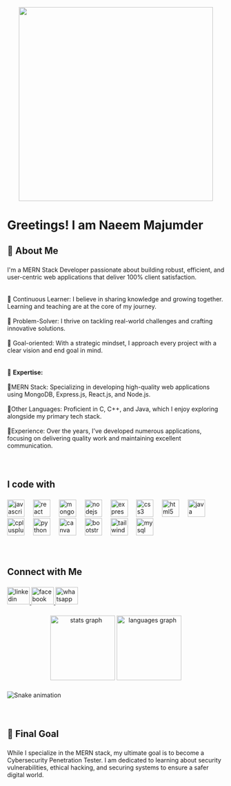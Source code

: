 <div align="center">
  <img height="450" src="https://github.com/NaeemMajumder/NaeemMajumder/blob/main/Black%20Trendy%20Gamer%20Youtube%20Banner.png?raw=true"  />
</div>

###

<h1 align="left">Greetings! I am Naeem Majumder</h1>

###

<h2 align="left">📝 About Me</h2>

###

<p align="left">I'm a MERN Stack Developer passionate about building robust, efficient, and user-centric web applications that deliver 100% client satisfaction.<br><br><br>🌱 Continuous Learner: I believe in sharing knowledge and growing together. Learning and teaching are at the core of my journey.<br><br>🧩 Problem-Solver: I thrive on tackling real-world challenges and crafting innovative solutions.<br><br>🎯 Goal-oriented: With a strategic mindset, I approach every project with a clear vision and end goal in mind.<br><br><br>🔧 <b>Expertise:</b><br><br>🚀MERN Stack: Specializing in developing high-quality web applications using MongoDB, Express.js, React.js, and Node.js.<br><br>🚀Other Languages: Proficient in C, C++, and Java, which I enjoy exploring alongside my primary tech stack.<br><br>🚀Experience: Over the years, I’ve developed numerous applications, focusing on delivering quality work and maintaining excellent communication.</p>

###
<br>
<h2 align="left">I code with</h2>

###

<div align="left">
  <img src="https://cdn.jsdelivr.net/gh/devicons/devicon/icons/javascript/javascript-original.svg" height="40" alt="javascript logo"  />
  <img width="12" />
  <img src="https://cdn.jsdelivr.net/gh/devicons/devicon/icons/react/react-original.svg" height="40" alt="react logo"  />
  <img width="12" />
  <img src="https://cdn.jsdelivr.net/gh/devicons/devicon/icons/mongodb/mongodb-original.svg" height="40" alt="mongodb logo"  />
  <img width="12" />
  <img src="https://cdn.simpleicons.org/nodedotjs/339933" height="40" alt="nodejs logo"  />
  <img width="12" />
  <img src="https://skillicons.dev/icons?i=express" height="40" alt="express logo"  />
  <img width="12" />
  <img src="https://cdn.jsdelivr.net/gh/devicons/devicon/icons/css3/css3-original.svg" height="40" alt="css3 logo"  />
  <img width="12" />
  <img src="https://cdn.jsdelivr.net/gh/devicons/devicon/icons/html5/html5-original.svg" height="40" alt="html5 logo"  />
  <img width="12" />
  <img src="https://cdn.jsdelivr.net/gh/devicons/devicon/icons/java/java-original.svg" height="40" alt="java logo"  />
  <img width="12" />
  <img src="https://cdn.jsdelivr.net/gh/devicons/devicon/icons/cplusplus/cplusplus-original.svg" height="40" alt="cplusplus logo"  />
  <img width="12" />
  <img src="https://cdn.jsdelivr.net/gh/devicons/devicon/icons/python/python-original.svg" height="40" alt="python logo"  />
  <img width="12" />
  <img src="https://cdn.jsdelivr.net/gh/devicons/devicon/icons/canva/canva-original.svg" height="40" alt="canva logo"  />
  <img width="12" />
  <img src="https://cdn.jsdelivr.net/gh/devicons/devicon/icons/bootstrap/bootstrap-original.svg" height="40" alt="bootstrap logo"  />
  <img width="12" />
  <img src="https://skillicons.dev/icons?i=tailwind" height="40" alt="tailwindcss logo"  />
  <img width="12" />
  <img src="https://cdn.simpleicons.org/mysql/4479A1" height="40" alt="mysql logo"  />
</div>

###
<br>
<h2 align="left">Connect with Me</h2>

###

<div align="left">
  <a href="https://www.linkedin.com/in/naeem-majumder-61a7002a0/" target="_blank">
    <img src="https://raw.githubusercontent.com/maurodesouza/profile-readme-generator/master/src/assets/icons/social/linkedin/default.svg" width="52" height="40" alt="linkedin logo"  />
  </a>
  <a href="https://www.facebook.com/naeem.majumder" target="_blank">
    <img src="https://raw.githubusercontent.com/maurodesouza/profile-readme-generator/master/src/assets/icons/social/facebook/default.svg" width="52" height="40" alt="facebook logo"  />
  </a>
  <a href="008801688399676" target="_blank">
    <img src="https://raw.githubusercontent.com/maurodesouza/profile-readme-generator/master/src/assets/icons/social/whatsapp/default.svg" width="52" height="40" alt="whatsapp logo"  />
  </a>
</div>

###

<div align="center">
  <img src="https://github-readme-stats.vercel.app/api?username=NaeemMajumder&hide_title=false&hide_rank=false&show_icons=true&include_all_commits=true&count_private=true&disable_animations=false&theme=dracula&locale=en&hide_border=false&order=1" height="150" alt="stats graph"  />
  <img src="https://github-readme-stats.vercel.app/api/top-langs?username=NaeemMajumder&locale=en&hide_title=false&layout=compact&card_width=320&langs_count=5&theme=dracula&hide_border=false&order=2" height="150" alt="languages graph"  />
</div>

###

<img src="https://raw.githubusercontent.com/NaeemMajumder/NaeemMajumder/output/snake.svg" alt="Snake animation" />

###
<br>
<h2 align="left">🎯 Final Goal</h2>

###

<p align="left">While I specialize in the MERN stack, my ultimate goal is to become a Cybersecurity Penetration Tester. I am dedicated to learning about security vulnerabilities, ethical hacking, and securing systems to ensure a safer digital world.</p>


